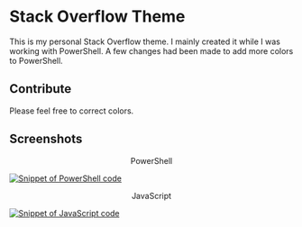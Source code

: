 # Stack Overflow Theme

This is my personal Stack Overflow theme. I mainly created it while I was working with PowerShell. A few changes had been made to add more colors to PowerShell.

## Contribute

Please feel free to correct colors.

## Screenshots

<p align="center">
PowerShell
</p>

[![Snippet of PowerShell code](https://i.postimg.cc/K8LXQnPM/js.png)]("PowerShell")

<p align="center">
JavaScript
</p>

[![Snippet of JavaScript code](https://i.postimg.cc/tgHKcYkm/ps.png)]("JavaScript")
